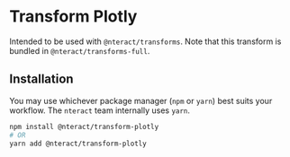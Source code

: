 # Transform Plotly

Intended to be used with `@nteract/transforms`. Note that this transform is bundled
in `@nteract/transforms-full`.

## Installation

You may use whichever package manager (`npm` or `yarn`) best suits your workflow. The `nteract` team internally uses `yarn`.

```bash
npm install @nteract/transform-plotly
# OR
yarn add @nteract/transform-plotly
```

